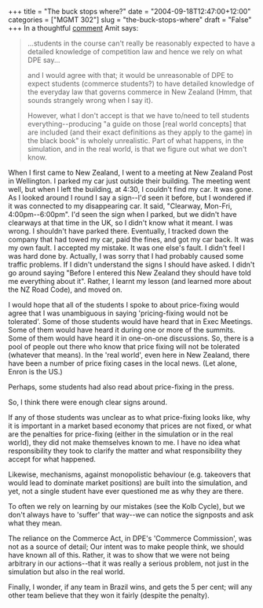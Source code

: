 +++
title = "The buck stops where?"
date = "2004-09-18T12:47:00+12:00"
categories = ["MGMT 302"]
slug = "the-buck-stops-where"
draft = "False"
+++
In a thoughtful
[comment](https://web.archive.org/web/20070526211021/https://www.thereflectivepractitioner.org/armi/archives/000514.html)
Amit says:

> ...students in the course can't really be reasonably expected to
> have a detailed knowledge of competition law and hence we rely on
> what DPE say...
>
> and I would agree with that; it would be unreasonable of DPE to expect
> students (commerce students?) to have detailed knowledge of the everyday law
> that governs commerce in New Zealand (Hmm, that sounds strangely wrong when I
> say it).
>
> However, what I don't accept is that we have to/need to tell students
> everything--producing "a guide on those [real world concepts] that are
> included (and their exact definitions as they apply to the game) in the black
> book" is wholely unrealistic. Part of what happens, in the simulation, and in
> the real world, is that we figure out what we don't know.

When I first came to New Zealand, I went to a meeting at New
Zealand Post in Wellington. I parked my car just outside their
building. The meeting went well, but when I left the building, at
4:30, I couldn't find my car. It was gone. As I looked around I round I
say a sign--I'd seen it before, but I wondered if it was connected to
my disappearing car. It said, "Clearway, Mon-Fri, 4:00pm--6:00pm".
I'd seen the sign when I parked, but we didn't have clearways at that
time in the UK, so I didn't know what it meant. I was wrong. I shouldn't
have parked there. Eventually, I tracked down the company that had
towed my car, paid the fines, and got my car back. It was my own fault.
I accepted my mistake. It was one else's fault. I didn't feel I was
hard done by. Actually, I was sorry that I had probably caused some
traffic problems. If I didn't understand the signs I should have
asked. I didn't go around saying "Before I entered this New Zealand
they should have told me everything about it". Rather, I learnt my
lesson (and learned more about the NZ Road Code), and moved on.

I would hope that all of the students I spoke to about price-fixing
would agree that I was unambiguous in saying 'pricing-fixing would not
be tolerated'. Some of those students would have heard that in Exec
Meetings. Some of them would have heard it during one or more of the
summits. Some of them would have heard it in one-on-one discussions.
So, there is a pool of people out there who know that price fixing will
not be tolerated (whatever that means). In the 'real world', even here
in New Zealand, there have been a number of price fixing cases in
the local news. (Let alone, Enron is the US.)

Perhaps, some students had also read about price-fixing in the
press.

So, I think there were enough clear signs around.

If any of those students was unclear as to what price-fixing looks
like, why it is important in a market based economy that prices are
not fixed, or what are the penalties for price-fixing (either in the
simulation or in the real world), they did not make themselves known
to me. I have no idea what responsibility they took to clarify the
matter and what responsibility they accept for what happened.

Likewise, mechanisms, against monopolistic behaviour (e.g.
takeovers that would lead to dominate market positions) are built
into the simulation, and yet, not a single student have ever
questioned me as why they are there.

To often we rely on learning by our mistakes (see the Kolb Cycle), but
we don't always have to 'suffer' that way--we can notice the
signposts and ask what they mean.

The reliance on the Commerce Act, in DPE's 'Commerce Commission',
was not as a source of detail; Our intent was to make people think, we
should have known all of this. Rather, it was to show that we were not
being arbitrary in our actions--that it was really a serious
problem, not just in the simulation but also in the real world.

Finally, I wonder, if any team in Brazil wins, and gets the 5 per cent;
will any other team believe that they won it fairly (despite the
penalty).

